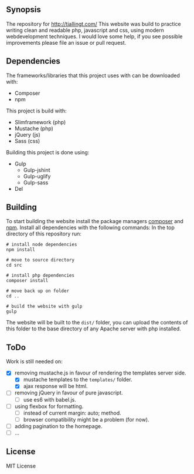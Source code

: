 ## Synopsis

The repository for http://tjallingt.com/
This website was build to practice writing clean and readable php, javascript and css, using modern webdevelopment techniques.
I would love some help, if you see possible improvements please file an issue or pull request.

## Dependencies

The frameworks/libraries that this project uses with can be downloaded with:
* Composer
* npm

This project is build with:
* Slimframework (php)
* Mustache (php)
* jQuery (js)
* Sass (css)

Building this project is done using:
* Gulp
	* Gulp-jshint
	* Gulp-uglify
	* Gulp-sass
* Del

## Building

To start building the website install the package managers [composer](https://getcomposer.org/doc/00-intro.md) and [npm](https://docs.npmjs.com/getting-started/installing-node).
Install all dependencies with the following commands:
In the top directory of this repository run:
```
# install node dependencies
npm install

# move to source directory
cd src 

# install php dependencies
composer install

# move back up on folder
cd ..

# build the website with gulp
gulp

```

The website will be built to the ```dist/``` folder, you can upload the contents of this folder to the base directory of any Apache server with php installed.

## ToDo

Work is still needed on:
- [x] removing mustache.js in favour of rendering the templates server side.
	- [x] mustache templates to the ```templates/``` folder.
	- [x] ajax response will be html.
- [ ] removing jQuery in favour of pure javascript.
	- [ ] use es6 with babel.js.
- [ ] using flexbox for formatting.
	- [ ] instead of current margin: auto; method.
	- [ ] browser compatibility might be a problem (for now).
- [ ] adding pagination to the homepage.
- [ ] ...

## License

MIT License